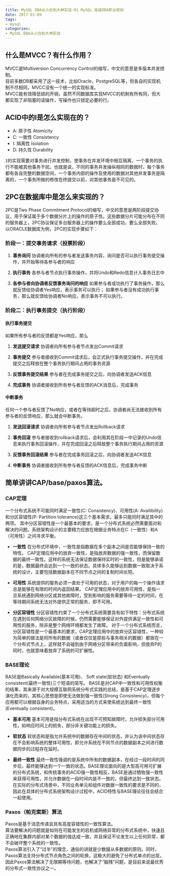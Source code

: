 ```yaml
---
title: MySQL DBA从小白到大神实战-01 MySQL 高级DBA职业规划
date: 2017-01-09
tags:
- mysql
categories:
- MySQL DBA从小白到大神实战
---
```


## 什么是MVCC？有什么作用？
MVCC是Multiversion Concurrency Control的缩写，中文的意思是多版本并发控制。  
目前多数DB都采用了这一技术，比如Oracle，PostgreSQL等，但各自的实现机制不尽相同，MVCC没有一个统一的实现标准。  
MVCC能有效降低锁的开销，虽然不同数据库实现MVCC的机制有所有同，但大都实现了非阻塞的读操作，写操作也只锁定必要的行。

<!--more-->

## ACID中的I是怎么实现在的？
- A: 原子性 Atomicity
- C: 一致性 Consistency
- I: 隔离性 Isolation
- D: 持久性 Durability

`I`的实现需要对事务进行并发控制，使事务在并发环境中相互隔离，一个事务的执行不能被其他事务干扰。也就是说，不同的事务并发操纵相同的数据时，每个事务都有各自完整的数据空间，一个事务内部的操作及使用的数据对其他并发事务是隔离的，一个事务所做的修改在终提交以前，对其他事务是不可见的。

## 2PC在数据库中是怎么来实现的？
2PC是Two Phase Commitment Protocol的缩写，中文的意思是两阶段提交协议，用于保证属于多个数据分片上的操作的原子性。这些数据分片可能分布在不同的服务器上，2PC协议保证多台服务器上的操作要么全部成功，要么全部失败。 以ORACLE数据库为例，2PC的实现步骤如下：

### 阶段一：提交事务请求（投票阶段）

1. **事务询问**
协调者向所有的参与者发送事务内容，询问是否可以执行事务提交操作，并开始等待各参与者的响应

2. **执行事务**
各参与者节点执行事务操作，并将Undo和Redo信息计入事务日志中

3. **各参与者向协调者反馈事务询问的响应**
如果参与者成功执行了事务操作，那么就反馈给协调者Yes响应，表示事务可以执行；
如果参与者没有成功执行事务，那么就反馈给协调者No响应，表示事务不可以执行。

### 阶段二：执行事务提交（执行阶段）

#### 执行事务提交
如果所有参与者的反馈都是Yes响应，那么  

1. **发送提交请求**
协调者向所有参与者节点发出Commit请求

2. **事务提交**
参与者接收到Commit请求后，会正式执行事务提交操作，并在完成提交之后释放在整个事务执行期间占用的事务资源

3. **反馈事务提交结果**
参与者在完成事务提交之后，向协调者发送ACK信息

4. **完成事务**
协调者接收到所有参与者反馈的ACK消息后，完成事务

#### 中断事务
任何一个参与者反馈了No响应，或者在等待超时之后，协调者尚无法接收到所有参与者的反馈响应，那么就会中断事务。

1. **发送回滚请求**
协调者向所有参与者节点发出Rollback请求

2. **事务回滚**
参与者接收到rollback请求后，会利用其在阶段一中记录的Undo信息来执行事务回滚操作，并在完成回滚之后释放整个事务执行期间占用的资源

3. **反馈事务回滚结果**
参与者在完成事务回滚之后，向协调者发送ACK信息

4. **中断事务**
协调者接收到所有参与者反馈的ACK信息后，完成事务中断

## 简单讲讲CAP/base/paxos算法。

### CAP定理
一个分布式系统不可能同时满足一致性(C: Consistency)、可用性(A: Availibility)和分区容错性(P: Partition tolerance)这三个基本需求，最多只能同时满足其中的两项。
其中分区容错性是一个最基本的要求，是一个分布式系统必然需要面对和解决的问题。系统架构设计的主要精力应放在根据业务特点在C（一致性）和A（可用性）之间寻求平衡。

- **一致性**
在分布式环境中，一致性是指数据在多个副本之间是否能够保持一致的特性。
CAP定理应用中的放弃一致性，是指放弃数据的强一致性，而保留数据的最终一致性。这样的系统无法保证数据保持实时的一致性，但是能够承诺的是，数据最终会达到一个一致的状态。具体多久能够达到数据一致取决于系统的设计，主要包括数据副本在不同节点之间的复制时间长短。


- **可用性**
系统提供的服务必须一直处于可用的状态，对于用户的每一个操作请求总是能够在有限的时间内返回结果。
CAP定理应用中的放弃可用性，是指一旦系统遇到网络分区或其他故障时，受到影响的服务需要等待一定的时间，在等待期间系统无法对外提供正常的服务，即不可用。


- **分区容错性**
分区容错性约束了一个分布式系统需要具有如下特性：分布式系统在遇到任何网络分区故障的时候，仍然需要能够保证对外提供满足一致性和可用性的服务，除非是整个网络环境都发生了故障。
对于一个分布式系统而言，分区容错性是一个最基本的要求，CAP定理应用中的放弃分区容错性，一种较为简单的做法是将所有的数据（或者仅仅是那些与事务相关的数据）都放在一个分布式节点上，这样就不会碰到由于网络分区带来的负面影响，但放弃P的同时，也就意味着放弃了系统的可扩展性。

### BASE理论
BASE是Basically Available(基本可用)、 Soft state(软状态) 和Eventually consistent(最终一致性)三个短语的简写。 BASE是对CAP中一致性和可用性权衡的结果，其来源于对大规模互联网系统分布式实践的总结，是基于CAP定理逐步演化而来的，其核心思想是即使无法做到强一致性(Strong Consistency)，但每个应用都可以根据自身的业务特点，采用适当的方式来使系统达到最终一致性(Eventually consistent)。

- **基本可用**
基本可用是指分布式系统在出现不可预知故障时，允许损失部分可用性，如响应时间上的损失，部分非关键功能上的损失。  


- **软状态**
软状态和是指允许系统中的数据存在中间的状态，并认为该中间状态存在不会影响系统的整体可用性，即允许系统在不同节点的数据副本之间进行数据同步的过程存在延时。  


- **最终一致性**
最终一致性强调的是系统中所有的数据副本，在经过一段时间的同步后，最终能够达到一个一致的状态。BASE理论面向的是大型高可用可扩展的分布式系统，和传统事务的ACID强一致性相反，BASE是通过牺牲强一致性来获得可用性，并允许数据在一段时间内是不一致的，但最终达到一致状态。  
在实际的分布式场景中，不同业务单元和组件对数据一致性的要求是不同的，因此在具体的分布式系统架构设计过程中，ACID特性与BASE理论往往会结合一起使用。  

### Paxos（帕克索斯）算法
Paxos是基于消息传递且具有高度容错性的一致性算法。   
算法要解决的问题就是如何在可能发生的宕机或网络异常的分布式系统中，快速且正确地在集群内部对某个数据的值达成一致，并且保证不论发生以上任何异常，都不会破坏整个系统的一致性。  
Paxos算法引入了“过半”的理念，通俗的讲就是少数服从多数据的原则。同时，Paxos算法支持分布式节点角色之间的轮换，这极大的避免了分布式单点的出现，因此Paxos算法解决了无限期等待问题，也解决了“脑残”问题，是目前来说最优秀的分布式一致性协议之一。
